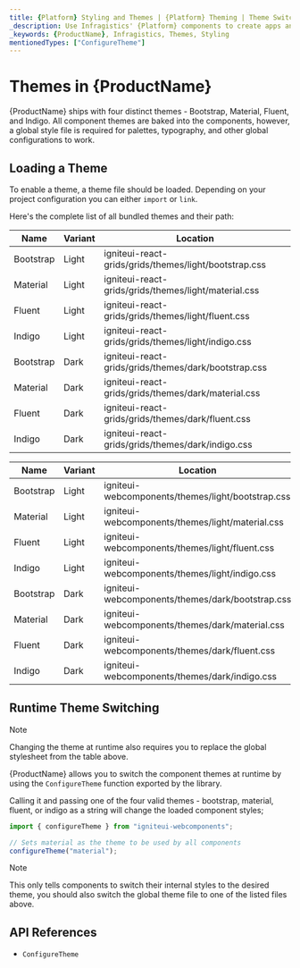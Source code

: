 ```yaml
---
title: {Platform} Styling and Themes | {Platform} Theming | Theme Switching | Infragistics
_description: Use Infragistics' {Platform} components to create apps and improve data visualization with the world’s fastest, virtualized, real-time {Platform} data grid and streaming financial and business and financial charts.
_keywords: {ProductName}, Infragistics, Themes, Styling
mentionedTypes: ["ConfigureTheme"]
---
```


# Themes in {ProductName}

{ProductName} ships with four distinct themes - Bootstrap, Material, Fluent, and Indigo. All component themes are baked into the components, however, a global style file is required for palettes, typography, and other global configurations to work.

## Loading a Theme

To enable a theme, a theme file should be loaded. Depending on your project configuration you can either `import` or `link`.

Here's the complete list of all bundled themes and their path:

<!-- React -->
| Name        | Variant | Location                                          |
| ----------- | ------- | ------------------------------------------------- |
| Bootstrap   | Light   | igniteui-react-grids/grids/themes/light/bootstrap.css |
| Material    | Light   | igniteui-react-grids/grids/themes/light/material.css  |
| Fluent      | Light   | igniteui-react-grids/grids/themes/light/fluent.css    |
| Indigo      | Light   | igniteui-react-grids/grids/themes/light/indigo.css    |
| Bootstrap   | Dark    | igniteui-react-grids/grids/themes/dark/bootstrap.css  |
| Material    | Dark    | igniteui-react-grids/grids/themes/dark/material.css   |
| Fluent      | Dark    | igniteui-react-grids/grids/themes/dark/fluent.css     |
| Indigo      | Dark    | igniteui-react-grids/grids/themes/dark/indigo.css     |
<!-- end: React -->


<!-- WebComponents -->
| Name        | Variant | Location                                          |
| ----------- | ------- | ------------------------------------------------- |
| Bootstrap   | Light   | igniteui-webcomponents/themes/light/bootstrap.css |
| Material    | Light   | igniteui-webcomponents/themes/light/material.css  |
| Fluent      | Light   | igniteui-webcomponents/themes/light/fluent.css    |
| Indigo      | Light   | igniteui-webcomponents/themes/light/indigo.css    |
| Bootstrap   | Dark    | igniteui-webcomponents/themes/dark/bootstrap.css  |
| Material    | Dark    | igniteui-webcomponents/themes/dark/material.css   |
| Fluent      | Dark    | igniteui-webcomponents/themes/dark/fluent.css     |
| Indigo      | Dark    | igniteui-webcomponents/themes/dark/indigo.css     |

## Runtime Theme Switching

> [!Note]
Changing the theme at runtime also requires you to replace the global stylesheet from the table above.

{ProductName} allows you to switch the component themes at runtime by using the `ConfigureTheme` function exported by the library.

Calling it and passing one of the four valid themes - bootstrap, material, fluent, or indigo as a string will change the loaded component styles;

```ts
import { configureTheme } from "igniteui-webcomponents";

// Sets material as the theme to be used by all components
configureTheme("material");
```

> [!Note]
This only tells components to switch their internal styles to the desired theme, you should also switch the global theme file to one of the listed files above.

<!-- end: WebComponents -->

## API References

 - `ConfigureTheme`